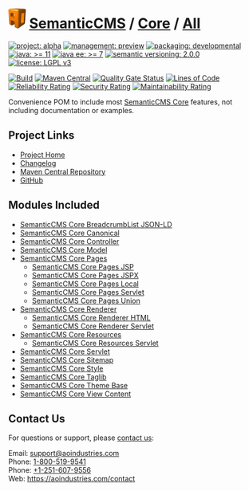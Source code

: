 # [<img src="ao-logo.png" alt="AO Logo" width="35" height="40">](https://github.com/ao-apps) [SemanticCMS](https://github.com/ao-apps/semanticcms) / [Core](https://github.com/ao-apps/semanticcms-core) / [All](https://github.com/ao-apps/semanticcms-core-all)

[![project: alpha](https://semanticcms.com/ao-badges/project-alpha.svg)](https://aoindustries.com/life-cycle#project-alpha)
[![management: preview](https://semanticcms.com/ao-badges/management-preview.svg)](https://aoindustries.com/life-cycle#management-preview)
[![packaging: developmental](https://semanticcms.com/ao-badges/packaging-developmental.svg)](https://aoindustries.com/life-cycle#packaging-developmental)  
[![java: &gt;= 11](https://semanticcms.com/ao-badges/java-11.svg)](https://docs.oracle.com/en/java/javase/11/)
[![java ee: &gt;= 7](https://semanticcms.com/ao-badges/javaee-7.svg)](https://docs.oracle.com/javaee/7/)
[![semantic versioning: 2.0.0](https://semanticcms.com/ao-badges/semver-2.0.0.svg)](https://semver.org/spec/v2.0.0.html)
[![license: LGPL v3](https://semanticcms.com/ao-badges/license-lgpl-3.0.svg)](https://www.gnu.org/licenses/lgpl-3.0)

[![Build](https://github.com/ao-apps/semanticcms-core-all/workflows/Build/badge.svg?branch=master)](https://github.com/ao-apps/semanticcms-core-all/actions?query=workflow%3ABuild)
[![Maven Central](https://maven-badges.herokuapp.com/maven-central/com.semanticcms/semanticcms-core-all/badge.svg)](https://maven-badges.herokuapp.com/maven-central/com.semanticcms/semanticcms-core-all)
[![Quality Gate Status](https://sonarcloud.io/api/project_badges/measure?branch=master&project=com.semanticcms%3Asemanticcms-core-all&metric=alert_status)](https://sonarcloud.io/dashboard?branch=master&id=com.semanticcms%3Asemanticcms-core-all)
[![Lines of Code](https://sonarcloud.io/api/project_badges/measure?branch=master&project=com.semanticcms%3Asemanticcms-core-all&metric=ncloc)](https://sonarcloud.io/component_measures?branch=master&id=com.semanticcms%3Asemanticcms-core-all&metric=ncloc)  
[![Reliability Rating](https://sonarcloud.io/api/project_badges/measure?branch=master&project=com.semanticcms%3Asemanticcms-core-all&metric=reliability_rating)](https://sonarcloud.io/component_measures?branch=master&id=com.semanticcms%3Asemanticcms-core-all&metric=Reliability)
[![Security Rating](https://sonarcloud.io/api/project_badges/measure?branch=master&project=com.semanticcms%3Asemanticcms-core-all&metric=security_rating)](https://sonarcloud.io/component_measures?branch=master&id=com.semanticcms%3Asemanticcms-core-all&metric=Security)
[![Maintainability Rating](https://sonarcloud.io/api/project_badges/measure?branch=master&project=com.semanticcms%3Asemanticcms-core-all&metric=sqale_rating)](https://sonarcloud.io/component_measures?branch=master&id=com.semanticcms%3Asemanticcms-core-all&metric=Maintainability)

Convenience POM to include most [SemanticCMS Core](https://github.com/ao-apps/semanticcms-core) features, not including documentation or examples.

## Project Links
* [Project Home](https://semanticcms.com/core/all/)
* [Changelog](https://semanticcms.com/core/all/changelog)
* [Maven Central Repository](https://central.sonatype.com/artifact/com.semanticcms/semanticcms-core-all)
* [GitHub](https://github.com/ao-apps/semanticcms-core-all)

## Modules Included
* [SemanticCMS Core BreadcrumbList JSON-LD](https://github.com/ao-apps/semanticcms-core-breadcrumblist-json-ld)
* [SemanticCMS Core Canonical](https://github.com/ao-apps/semanticcms-core-canonical)
* [SemanticCMS Core Controller](https://github.com/ao-apps/semanticcms-core-controller)
* [SemanticCMS Core Model](https://github.com/ao-apps/semanticcms-core-model)
* [SemanticCMS Core Pages](https://github.com/ao-apps/semanticcms-core-pages)
    * [SemanticCMS Core Pages JSP](https://github.com/ao-apps/semanticcms-core-pages-jsp)
    * [SemanticCMS Core Pages JSPX](https://github.com/ao-apps/semanticcms-core-pages-jspx)
    * [SemanticCMS Core Pages Local](https://github.com/ao-apps/semanticcms-core-pages-local)
    * [SemanticCMS Core Pages Servlet](https://github.com/ao-apps/semanticcms-core-pages-servlet)
    * [SemanticCMS Core Pages Union](https://github.com/ao-apps/semanticcms-core-pages-union)
* [SemanticCMS Core Renderer](https://github.com/ao-apps/semanticcms-core-renderer)
    * [SemanticCMS Core Renderer HTML](https://github.com/ao-apps/semanticcms-core-renderer-html)
    * [SemanticCMS Core Renderer Servlet](https://github.com/ao-apps/semanticcms-core-renderer-servlet)
* [SemanticCMS Core Resources](https://github.com/ao-apps/semanticcms-core-resources)
    * [SemanticCMS Core Resources Servlet](https://github.com/ao-apps/semanticcms-core-resources-servlet)
* [SemanticCMS Core Servlet](https://github.com/ao-apps/semanticcms-core-servlet)
* [SemanticCMS Core Sitemap](https://github.com/ao-apps/semanticcms-core-sitemap)
* [SemanticCMS Core Style](https://github.com/ao-apps/semanticcms-core-style)
* [SemanticCMS Core Taglib](https://github.com/ao-apps/semanticcms-core-taglib)
* [SemanticCMS Core Theme Base](https://github.com/ao-apps/semanticcms-core-theme-base)
* [SemanticCMS Core View Content](https://github.com/ao-apps/semanticcms-core-view-content)

## Contact Us
For questions or support, please [contact us](https://aoindustries.com/contact):

Email: [support@aoindustries.com](mailto:support@aoindustries.com)  
Phone: [1-800-519-9541](tel:1-800-519-9541)  
Phone: [+1-251-607-9556](tel:+1-251-607-9556)  
Web: https://aoindustries.com/contact
